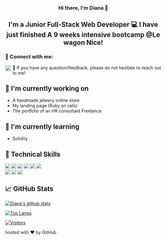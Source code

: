 <h3 align="center">
Hi there, I'm Diana</a> 👋
</h3>
<h2 align="center">
I'm a Junior Full-Stack Web Developer 💻 
I have just finished A 9 weeks intensive bootcamp @Le wagon Nice!
</h2> 

### 🤝 Connect with me:
<a href="https://www.linkedin.com/in/diana-spieser/"><img align="left" src="https://raw.githubusercontent.com/yushi1007/yushi1007/main/images/linkedin.svg" alt="Yu Shi | LinkedIn" width="21px"/></a> 💬 If you have any question/feedback, please do not hesitate to reach out to me!
## 🔭 I'm currently working on
- A handmade jelwery online store
- My landing page (Ruby on rails)
- The portfolio of an HR consultant Freelance
## 🌱 I'm currently learning
- Solidity
## 💼 Technical Skills
![](https://img.shields.io/badge/Code-JavaScript-informational?style=flat&logo=JavaScript&color=F7DF1E)
![](https://img.shields.io/badge/Code-Ruby-informational?style=flat&logo=Ruby&color=CC342D)
![](https://img.shields.io/badge/Code-Ruby_on_Rails-informational?style=flat&logo=Ruby-On-Rails&color=CC0000)
![](https://img.shields.io/badge/Code-HTML5-informational?style=flat&logo=HTML5&color=E34F26)
![](https://img.shields.io/badge/Code-PostgreSQL-informational?style=flat&logo=PostgreSQL&color=336791)
![](https://img.shields.io/badge/Code-SQLite-informational?style=flat&logo=SQLite&color=003B57)
</br>
![](https://img.shields.io/badge/Style-Bootstrap-informational?style=flat&logo=Bootstrap&color=7952B3)
![](https://img.shields.io/badge/Style-CSS3-informational?style=flat&logo=CSS3&color=1572B6)
![](https://img.shields.io/badge/Style-styled--components-informational?style=flat&logo=styled-components&color=DB7093)
</br>
## 📈 GitHub Stats 
[![Diana's github stats](https://github-readme-stats.vercel.app/api?username=diana-spieser)](https://github.com/diana-spieser)

[![Top Langs](https://github-readme-stats.vercel.app/api/top-langs/?username=diana-spieser&layout=compact)](https://github.com/diana-spieser)

[![Visitors](https://visitor-badge.glitch.me/badge?page_id=kevcoutellier.diana-spieser)](https://github.com/diana-spieser)

hosted with ❤ by GitHub
